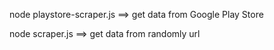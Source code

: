 node playstore-scraper.js ==> get data from Google Play Store






node scraper.js ==> get data from randomly url
